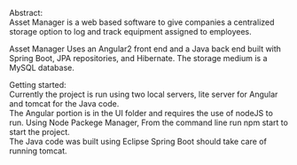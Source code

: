 Abstract:  
Asset Manager is a web based software to give companies a centralized storage option to log and track equipment assigned to employees.

Asset Manager Uses an Angular2 front end and a Java back end built with Spring Boot, JPA repositories, and Hibernate. The storage medium is a MySQL database.

Getting started:  
Currently the project is run using two local servers, lite server for Angular and tomcat for the Java code.  
The Angular portion is in the UI folder and requires the use of nodeJS to run. Using Node Packege Manager, From the command line run npm start to start the project.  
The Java code was built using Eclipse Spring Boot should take care of running tomcat.
